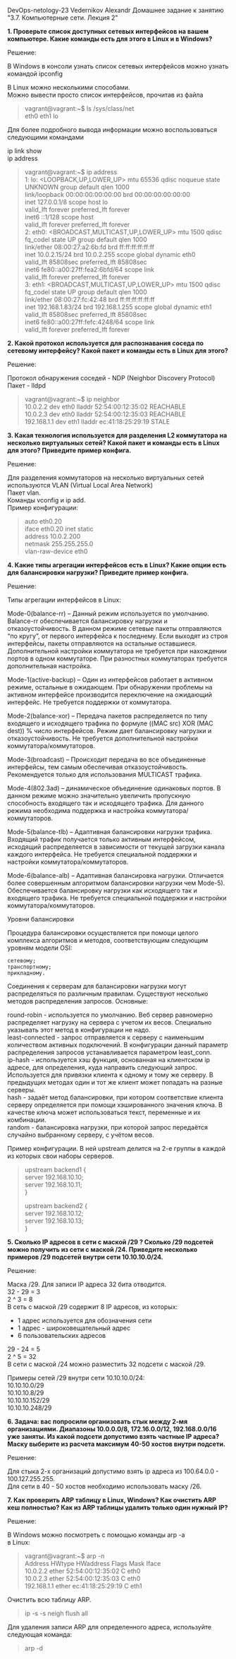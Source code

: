 DevOps-netology-23
Vedernikov Alexandr
Домашнее задание к занятию "3.7. Компьютерные сети. Лекция 2"

**1. Проверьте список доступных сетевых интерфейсов на вашем компьютере. Какие команды 
есть для этого в Linux и в Windows?**

Решение:

В Windows в консоли узнать список сетевых интерфейсов можно узнать командой ipconfig  

В Linux можно несколькими способами.  
Можно вывести просто список интерфейсов, прочитав из файла  

> vagrant@vagrant:~$ ls /sys/class/net  
> eth0  eth1  lo

Для более подробного вывода информации можно воспользоваться следующими командами

ip link show  
ip address

>vagrant@vagrant:~$ ip address  
>1: lo: <LOOPBACK,UP,LOWER_UP> mtu 65536 qdisc noqueue state UNKNOWN group default qlen 1000  
>    link/loopback 00:00:00:00:00:00 brd 00:00:00:00:00:00  
>    inet 127.0.0.1/8 scope host lo  
>       valid_lft forever preferred_lft forever  
>    inet6 ::1/128 scope host   
>       valid_lft forever preferred_lft forever  
>2: eth0: <BROADCAST,MULTICAST,UP,LOWER_UP> mtu 1500 qdisc fq_codel state UP group default qlen 1000  
>    link/ether 08:00:27:a2:6b:fd brd ff:ff:ff:ff:ff:ff  
>    inet 10.0.2.15/24 brd 10.0.2.255 scope global dynamic eth0  
>       valid_lft 85808sec preferred_lft 85808sec  
>    inet6 fe80::a00:27ff:fea2:6bfd/64 scope link   
>       valid_lft forever preferred_lft forever  
>3: eth1: <BROADCAST,MULTICAST,UP,LOWER_UP> mtu 1500 qdisc fq_codel state UP group default qlen 1000  
>    link/ether 08:00:27:fc:42:48 brd ff:ff:ff:ff:ff:ff  
>    inet 192.168.1.83/24 brd 192.168.1.255 scope global dynamic eth1  
>       valid_lft 85808sec preferred_lft 85808sec  
>    inet6 fe80::a00:27ff:fefc:4248/64 scope link   
>       valid_lft forever preferred_lft forever  

**2. Какой протокол используется для распознавания соседа по сетевому интерфейсу? Какой 
пакет и команды есть в Linux для этого?**

Решение:

Протокол обнаружения соседей - NDP (Neighbor Discovery Protocol)  
Пакет - lldpd  

>vagrant@vagrant:~$ ip neighbor  
>10.0.2.2 dev eth0 lladdr 52:54:00:12:35:02 REACHABLE  
>10.0.2.3 dev eth0 lladdr 52:54:00:12:35:03 REACHABLE  
>192.168.1.1 dev eth1 lladdr ec:41:18:25:29:19 STALE  

**3. Какая технология используется для разделения L2 коммутатора на несколько виртуальных 
сетей? Какой пакет и команды есть в Linux для этого? Приведите пример конфига.**

Решение:

   Для разделения коммутаторов на несколько виртуальных сетей используются VLAN (Virtual 
   Local Area Network)  
   Пакет vlan.   
   Команды vconfig и ip add.  
   Пример конфигурации:  

>auto eth0.20  
>iface eth0.20 inet static  
>address 10.0.2.200  
>netmask 255.255.255.0  
>vlan-raw-device eth0  

**4. Какие типы агрегации интерфейсов есть в Linux? Какие опции есть для балансировки 
нагрузки? Приведите пример конфига.**

Решение:

Типы агрегации интерфейсов в Linux:

Mode-0(balance-rr) – Данный режим используется по умолчанию. Balance-rr обеспечивается 
балансировку нагрузки и отказоустойчивость. В данном режиме сетевые пакеты отправляются 
“по кругу”, от первого интерфейса к последнему. Если выходят из строя интерфейсы, пакеты 
отправляются на остальные оставшиеся. Дополнительной настройки коммутатора не требуется 
при нахождении портов в одном коммутаторе. При разностных коммутаторах требуется 
дополнительная настройка.

Mode-1(active-backup) – Один из интерфейсов работает в активном режиме, остальные в 
ожидающем. При обнаружении проблемы на активном интерфейсе производится переключение на 
ожидающий интерфейс. Не требуется поддержки от коммутатора.

Mode-2(balance-xor) – Передача пакетов распределяется по типу входящего и исходящего 
трафика по формуле ((MAC src) XOR (MAC dest)) % число интерфейсов. Режим дает 
балансировку нагрузки и отказоустойчивость. Не требуется дополнительной настройки 
коммутатора/коммутаторов.

Mode-3(broadcast) – Происходит передача во все объединенные интерфейсы, тем самым 
обеспечивая отказоустойчивость. Рекомендуется только для использования MULTICAST трафика.

Mode-4(802.3ad) – динамическое объединение одинаковых портов. В данном режиме можно 
значительно увеличить пропускную способность входящего так и исходящего трафика. Для 
данного режима необходима поддержка и настройка коммутатора/коммутаторов.

Mode-5(balance-tlb) – Адаптивная балансировки нагрузки трафика. Входящий трафик получается
только активным интерфейсом, исходящий распределяется в зависимости от текущей загрузки 
канала каждого интерфейса. Не требуется специальной поддержки и настройки 
коммутатора/коммутаторов.

Mode-6(balance-alb) – Адаптивная балансировка нагрузки. Отличается более совершенным 
алгоритмом балансировки нагрузки чем Mode-5). Обеспечивается балансировку нагрузки как 
исходящего так и входящего трафика. Не требуется специальной поддержки и настройки 
коммутатора/коммутаторов.

Уровни балансировки

Процедура балансировки осуществляется при помощи целого комплекса алгоритмов и методов, 
соответствующим следующим уровням модели OSI:

    сетевому;  
    транспортному;  
    прикладному.  

Соединения к серверам для балансировки нагрузки могут распределяться по различным правилам.
Существуют несколько методов распределения запросов. Основные:

round-robin - используется по умолчанию. Веб сервер равномерно распределяет нагрузку на 
сервера с учетом их весов. Специально указывать этот метод в конфигурации не надо.  
least-connected - запрос отправляется к серверу с наименьшим количеством активных 
подключений. В конфигурации данный параметр распределения запросов устанавливается 
параметром least_conn.  
ip-hash - используется хэш функция, основанная на клиентском ip адресе, для определения, 
куда направить следующий запрос. Используется для привязки клиента к одному и тому же 
серверу. В предыдущих методах один и тот же клиент может попадать на разные серверы.  
hash - задаёт метод балансировки, при котором соответствие клиента серверу определяется 
при помощи хэшированного значения ключа. В качестве ключа может использоваться текст, 
переменные и их комбинации.  
random - балансировка нагрузки, при которой запрос передаётся случайно выбранному 
серверу, с учётом весов.  

Пример конфигурации. В ней upstream делится на 2-е группы в каждой из которых свои 
наборы серверов. 

>upstream backend1 {  
>    server 192.168.10.10;  
>    server 192.168.10.11;  
>}  
>
>upstream backend2 {  
>    server 192.168.10.12;  
>    server 192.168.10.13;  
>}  

**5. Сколько IP адресов в сети с маской /29 ? Сколько /29 подсетей можно получить из сети с 
маской /24. Приведите несколько примеров /29 подсетей внутри сети 10.10.10.0/24.**

Решение:

Маска /29. Для записи IP адреса 32 бита отводится.   
32 - 29 = 3  
 2 ^ 3 = 8  
В сеть с маской /29 содержит 8 IP адресов, из которых:  
- 1 адрес используется для обозначения сети  
- 1 адрес - широковещательный адрес  
- 6 пользовательских адресов  

29 - 24 = 5  
 2 ^ 5 = 32  
В сети с маской /24 можно разместить 32 подсети с маской /29.  

Примеры сетей /29 внутри сети 10.10.10.0/24:  
10.10.10.0/29  
10.10.10.8/29  
10.10.10.152/29  
10.10.10.248/29  

**6. Задача: вас попросили организовать стык между 2-мя организациями. 
Диапазоны 10.0.0.0/8, 172.16.0.0/12, 192.168.0.0/16 уже заняты. Из какой подсети допустимо
взять частные IP адреса? Маску выберите из расчета максимум 40-50 хостов внутри подсети.**

Решение:

Для стыка 2-х организаций допустимо взять ip адреса из 100.64.0.0 - 100.127.255.255.  
Для сети в 40 - 50 хостов необходимо использовать маску /26.  

**7. Как проверить ARP таблицу в Linux, Windows? Как очистить ARP кеш полностью? 
Как из ARP таблицы удалить только один нужный IP?**

Решение:

В Windows можно посмотреть с помощью команды arp -a  
в Linuх:
>vagrant@vagrant:~$ arp -n  
>Address                  HWtype  HWaddress           Flags Mask            Iface  
>10.0.2.2                 ether   52:54:00:12:35:02   C                     eth0  
>10.0.2.3                 ether   52:54:00:12:35:03   C                     eth0  
>192.168.1.1              ether   ec:41:18:25:29:19   C                     eth1  

Очистить всю таблицу ARP.

> ip -s -s neigh flush all

Для удаления записи ARP для определенного адреса, используйте следующая команда:

> arp -d <ip-address>
